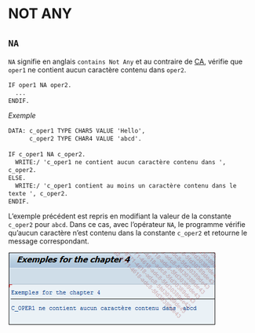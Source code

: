 # **NOT ANY**

## `NA`

`NA` signifie en anglais `contains Not Any` et au contraire de [CA](./06_Contains_Any.md), vérifie que `oper1` ne contient aucun caractère contenu dans `oper2`.

```JS
IF oper1 NA oper2.
  ...
ENDIF.
```

_Exemple_

```JS
DATA: c_oper1 TYPE CHAR5 VALUE 'Hello',
      c_oper2 TYPE CHAR4 VALUE 'abcd'.

IF c_oper1 NA c_oper2.
  WRITE:/ 'c_oper1 ne contient aucun caractère contenu dans ', c_oper2.
ELSE.
  WRITE:/ 'c_oper1 contient au moins un caractère contenu dans le texte ', c_oper2.
ENDIF.
```

L’exemple précédent est repris en modifiant la valeur de la constante `c_oper2` pour `abcd`. Dans ce cas, avec l’opérateur `NA`, le programme vérifie qu’aucun caractère n’est contenu dans la constante `c_oper2` et retourne le message correspondant.

![](../ressources/05_07_01.png)
